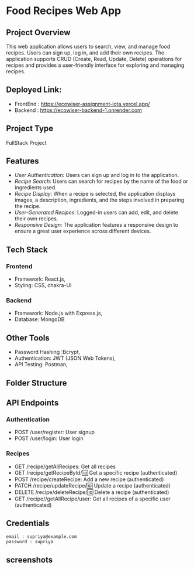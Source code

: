 # Food Recipes Web App

 ## Project Overview
This web application allows users to search, view, and manage food recipes. Users can sign up, log in, and add their own recipes. The application supports CRUD (Create, Read, Update, Delete) operations for recipes and provides a user-friendly interface for exploring and managing recipes.

## Deployed Link:
- FrontEnd :  https://ecowiser-assignment-iota.vercel.app/
- Backend : https://ecowiser-backend-1.onrender.com

## Project Type 
 FullStack Project

## Features
- *User Authentication*: Users can sign up and log in to the application.
- *Recipe Search*: Users can search for recipes by the name of the food or ingredients used.
- *Recipe Display*: When a recipe is selected, the application displays images, a description, ingredients, and the steps involved in preparing the recipe.
- *User-Generated Recipes*: Logged-in users can add, edit, and delete their own recipes.
- *Responsive Design*: The application features a responsive design to ensure a great user experience across different devices.



## Tech Stack

### Frontend
- Framework: React.js,
- Styling: CSS, chakra-UI
### Backend
- Framework: Node.js with Express.js,
- Database: MongoDB

## Other Tools
- Password Hashing :Bcrypt,
- Authentication: JWT (JSON Web Tokens),
- API Testing: Postman,

## Folder Structure
 


## API Endpoints
 ### Authentication
 - POST /user/register: User signup
 - POST /user/login: User login

### Recipes
 - GET /recipe/getAllRecipes: Get all recipes
 - GET /recipe/getRecipeById/:id: Get a specific recipe (authenticated)
 - POST /recipe/createRecipe: Add a new recipe (authenticated)
 - PATCH /recipe/updateRecipe/:id: Update a recipe (authenticated)
 - DELETE /recipe/deleteRecipe/:id: Delete a recipe (authenticated)
 - GET /recipe//getAllRecipe/user: Get all recipes of a specific user (authenticated)

  ## Credentials
    email : supriya@example.com
    password : supriya
  ## screenshots
